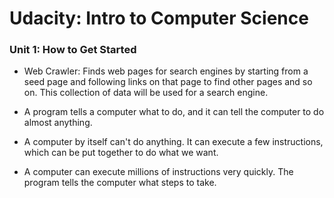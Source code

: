 # Udacity: Intro to Computer Science



### Unit 1: How to Get Started

- Web Crawler: Finds web pages for search engines by starting from a seed page and following links on that page to find other pages and so on. This collection of data will be used for a search engine.

  

- A program tells a computer what to do, and it can tell the computer to do almost anything. 

- A computer by itself can't do anything. It can execute a few  instructions, which can be put together to do what we want.

- A computer can execute millions of instructions very quickly. The program tells the computer what steps to take.
